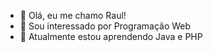 - 👋 Olá, eu me chamo Raul!
- 👀 Sou interessado por Programação Web
- 🌱 Atualmente estou aprendendo Java e PHP
